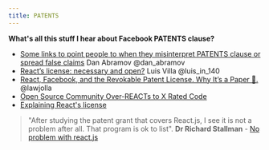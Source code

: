 ```yaml
---
title: PATENTS
---
```


**What's all this stuff I hear about Facebook PATENTS clause?**

* [Some links to point people to when they misinterpret PATENTS clause or spread false claims](https://gist.github.com/gaearon/df0c4025e67399af72786d7ac7c819cc) Dan Abramov @dan_abramov
* [React’s license: necessary and open?](http://lu.is/blog/2016/10/31/reacts-license-necessary-and-open) Luis Villa @luis_in_140
* [React, Facebook, and the Revokable Patent License. Why It’s a Paper 🐯.](https://medium.com/@dwalsh.sdlr/react-facebook-and-the-revokable-patent-license-why-its-a-paper-25c40c50b562) @lawjolla
* [Open Source Community Over-REACTs to X Rated Code](https://heathermeeker.com/2017/08/19/open-source-community-over-reacts-to-x-rated-code/amp)
* [Explaining React's license](https://code.facebook.com/posts/112130496157735/explaining-react-s-license)

> "After studying the patent grant that covers React.js, I see it is not a problem after all.  That program is ok to list". **Dr Richard Stallman** - [ No problem with react.js](https://lists.gnu.org/archive/html/directory-discuss/2017-01/msg00025.html)



